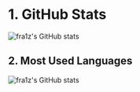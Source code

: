 # 1. GitHub Stats
![fra1z's GitHub stats](https://github-readme-stats.vercel.app/api?username=FraiZj&show_icons=true&theme=radical)
## 2. Most Used Languages
![fra1z's GitHub stats](https://github-readme-stats.vercel.app/api/top-langs/?username=FraiZj&theme=blue-green)
